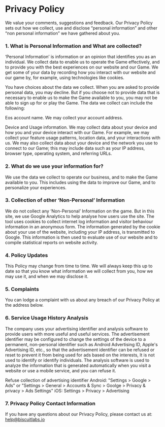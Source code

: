 # Privacy Policy
We value your comments, suggestions and feedback. Our Privacy Policy sets out how we collect, use and disclose “personal information” and other “non personal information” we have gathered about you.

### 1. What is Personal Information and What are collected?
‘Personal Information’ is information or an opinion that identifies you as an individual. We collect data to enable us to operate the Game effectively, and to provide you with the best experiences on our website and our Game. We get some of your data by recording how you interact with our website and our game by, for example, using technologies like cookies. 

You have choices about the data we collect. When you are asked to provide personal data, you may decline. But if you choose not to provide data that is necessary to enable us to make the Game available to you, you may not be able to sign up for or play the Game. The data we collect can include the following:

Eos account name. We may collect your account address.

Device and Usage information. We may collect data about your device and how you and your device interact with our Game. For example, we may collect your feature usage patterns, location data, and your interactions with us. We may also collect data about your device and the network you use to connect to our Game; this may include data such as your IP address, browser type, operating system, and referring URLs.

### 2. What do we use your information for?

We use the data we collect to operate our business, and to make the Game available to you. This includes using the data to improve our Game, and to personalize your experiences. 

### 3. Collection of other ‘Non-Personal’ Information
We do not collect any ‘Non-Personal’ Information on the game. But in this site, we use Google Analytics to help analyse how users use the site. The tool uses cookies to collect internet log information and visitor behaviour information in an anonymous form. The information generated by the cookie about your use of the website, including your IP address, is transmitted to Google. This information is then used to evaluate use of our website and to compile statistical reports on website activity.

### 4. Policy Updates
This Policy may change from time to time. We will always keep this up to date so that you know what information we will collect from you, how we may use it, and when we may disclose it.

### 5. Complaints
You can lodge a complaint with us about any breach of our Privacy Policy at the address below.

### 6. Service Usage History Analysis
The company uses your advertising identifier and analysis software to provide users with more useful and useful services. The advertisement identifier may be configured to change the settings of the device to a permanent, non-personal identifier such as Android Advertising ID, Apple's Advertising ID, etc., so that the advertisement identifier can be refused or reset to prevent it from being used for ads based on the interests, It is not used to identify or identify individuals. The analysis software is used to analyze the information that is generated automatically when you visit a website or use a mobile service, and you can refuse it.

Refuse collection of advertising identifier
Android: "Settings > Google > Ads" or "Settings > General > Accounts & Sync > Goolge > Privacy & privacy > Ads Settings"
iOS: Settings > Privacy > Advertising

### 7. Privacy Policy Contact Information
If you have any questions about our Privacy Policy, please contact us at:
help@biscuitlabs.io
